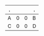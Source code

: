 | .   |     |     | .   |
|-----|-----|-----|-----|
| A   | 0   | 0   | B   |
| C   | 0   | 0   | D   |
